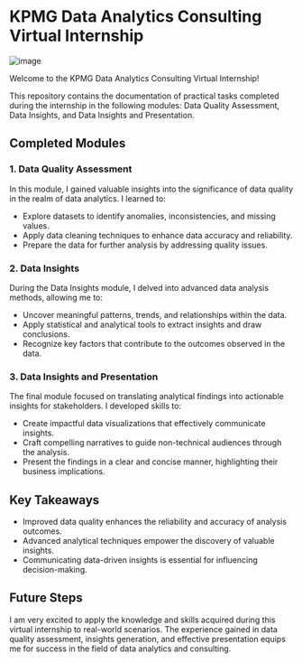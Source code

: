# KPMG Data Analytics Consulting Virtual Internship

![image](https://github.com/iamnsp97/KPMG_internship/assets/101618100/fd3a55b1-ad70-4dd2-ad46-1419471d199e)



Welcome to the KPMG Data Analytics Consulting Virtual Internship!

This repository contains the documentation of practical tasks completed during the internship in the following modules: Data Quality Assessment, Data Insights, and Data Insights and Presentation.

## Completed Modules

### 1. Data Quality Assessment

In this module, I gained valuable insights into the significance of data quality in the realm of data analytics. I learned to:

- Explore datasets to identify anomalies, inconsistencies, and missing values.
- Apply data cleaning techniques to enhance data accuracy and reliability.
- Prepare the data for further analysis by addressing quality issues.

### 2. Data Insights

During the Data Insights module, I delved into advanced data analysis methods, allowing me to:

- Uncover meaningful patterns, trends, and relationships within the data.
- Apply statistical and analytical tools to extract insights and draw conclusions.
- Recognize key factors that contribute to the outcomes observed in the data.

### 3. Data Insights and Presentation

The final module focused on translating analytical findings into actionable insights for stakeholders. I developed skills to:

- Create impactful data visualizations that effectively communicate insights.
- Craft compelling narratives to guide non-technical audiences through the analysis.
- Present the findings in a clear and concise manner, highlighting their business implications.

## Key Takeaways

- Improved data quality enhances the reliability and accuracy of analysis outcomes.
- Advanced analytical techniques empower the discovery of valuable insights.
- Communicating data-driven insights is essential for influencing decision-making.

## Future Steps

I am very excited to apply the knowledge and skills acquired during this virtual internship to real-world scenarios. The experience gained in data quality assessment, insights generation, and effective presentation equips me for success in the field of data analytics and consulting.
